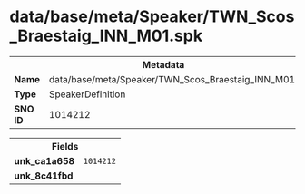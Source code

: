 <h1>data/base/meta/Speaker/TWN_Scos_Braestaig_INN_M01.spk</h1><table><tr><th colspan="100%">Metadata</th></tr><tr><td><b>Name</b></td><td>data/base/meta/Speaker/TWN_Scos_Braestaig_INN_M01.spk</td></tr><tr><td><b>Type</b></td><td>SpeakerDefinition</td></tr><tr><td><b>SNO ID</b></td><td>1014212</td></tr></table>

<table><tr><th colspan="100%">Fields</th></tr><tr><td><b>unk_ca1a658</b></td><td><code>1014212</code></td></tr><tr><td><b>unk_8c41fbd</b></td><td></td></tr></table>

